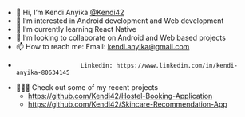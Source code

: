 - 👋 Hi, I’m Kendi Anyika [@Kendi42](https://github.com/Kendi42)
- 👀 I’m interested in Android development and Web development
- 🌱 I’m currently learning React Native
- 💞️ I’m looking to collaborate on Android and Web based projects
- 📫 How to reach me:  Email: kendi.anyika@gmail.com 
-                       Linkedin: https://www.linkedin.com/in/kendi-anyika-80634145
- 👩🏿‍💻 Check out some of my recent projects
    - https://github.com/Kendi42/Hostel-Booking-Application
    - https://github.com/Kendi42/Skincare-Recommendation-App
